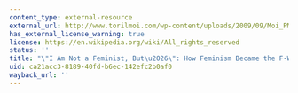```yaml
---
content_type: external-resource
external_url: http://www.torilmoi.com/wp-content/uploads/2009/09/Moi_PMLA_2006.pdf
has_external_license_warning: true
license: https://en.wikipedia.org/wiki/All_rights_reserved
status: ''
title: "\"I Am Not a Feminist, But\u2026\": How Feminism Became the F-Word.\" (PDF)"
uid: ca21acc3-8189-40fd-b6ec-142efc2b0af0
wayback_url: ''
---
```

